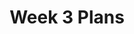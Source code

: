 ---
toc: true
comments: false
layout: post
title: Week 3 Plans
description: Things I am going to do during week 3
type: plans
courses: { compsci: {week: 3} }
---
